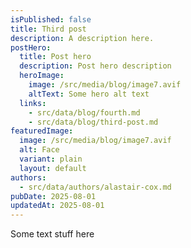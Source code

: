 ```yaml
---
isPublished: false
title: Third post
description: A description here.
postHero:
  title: Post hero
  description: Post hero description
  heroImage:
    image: /src/media/blog/image7.avif
    altText: Some hero alt text
  links:
    - src/data/blog/fourth.md
    - src/data/blog/third-post.md
featuredImage:
  image: /src/media/blog/image7.avif
  alt: Face
  variant: plain
  layout: default
authors:
  - src/data/authors/alastair-cox.md
pubDate: 2025-08-01
updatedAt: 2025-08-01
---
```

Some text stuff here